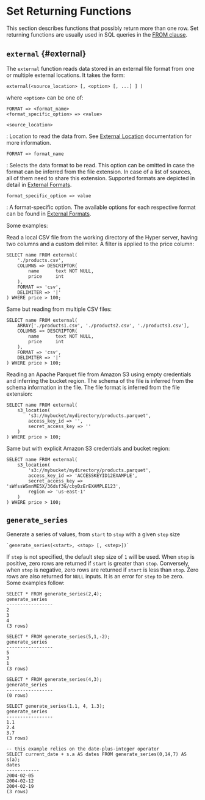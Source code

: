 # Set Returning Functions

This section describes functions that possibly return more than one row.
Set returning functions are usually used in SQL queries in the
[FROM clause](command/select#from).

## `external` {#external}

The `external` function reads data stored in an external file format
from one or multiple external locations. It takes the form:

```sql_template
external(<source_location> [, <option> [, ...] ] )
```

where `<option>` can be one of:

```sql_template
FORMAT => <format_name>
<format_specific_option> => <value>
```

`<source_location>`

: Location to read the data from. See [External Location](external/location)
  documentation for more information.

`FORMAT => format_name`

:   Selects the data format to be read. This option can be omitted in
    case the format can be inferred from the file extension. In case of
    a list of sources, all of them need to share this extension.
    Supported formats are depicted in detail in
    [External Formats](external/formats).

`format_specific_option => value`

:   A format-specific option. The available options for each respective
    format can be found in [External Formats](external/formats).

Some examples:

Read a local CSV file from the working directory of the Hyper server,
having two columns and a custom delimiter. A filter is applied to the
price column:

    SELECT name FROM external(
        './products.csv',
        COLUMNS => DESCRIPTOR(
            name      text NOT NULL,
            price     int
        ),
        FORMAT => 'csv',
        DELIMITER => '|'
    ) WHERE price > 100;

Same but reading from multiple CSV files:

    SELECT name FROM external(
        ARRAY['./products1.csv', './products2.csv', './products3.csv'],
        COLUMNS => DESCRIPTOR(
            name      text NOT NULL,
            price     int
        ),
        FORMAT => 'csv',
        DELIMITER => '|'
    ) WHERE price > 100;

Reading an Apache Parquet file from Amazon S3 using empty credentials
and inferring the bucket region. The schema of the file is
inferred from the schema information in the file. The file format is
inferred from the file extension:

    SELECT name FROM external(
        s3_location(
            's3://mybucket/mydirectory/products.parquet',
            access_key_id => '',
            secret_access_key => ''
        )
    ) WHERE price > 100;

Same but with explicit Amazon S3 credentials and bucket region:

    SELECT name FROM external(
        s3_location(
            's3://mybucket/mydirectory/products.parquet',
            access_key_id => 'ACCESSKEYID12EXAMPLE',
            secret_access_key => 'sWfssWSmnME5X/36dsf3G/cbyDzErEXAMPLE123',
            region => 'us-east-1'
        )
    ) WHERE price > 100;

## `generate_series`

Generate a series of values, from `start` to `stop` with a given `step` size

```sql_template
`generate_series(<start>, <stop> [, <step>])`
```

If `step` is not specified, the default step size of `1` will be used.
When `step` is positive, zero rows are returned if `start` is greater
than `stop`. Conversely, when `step` is negative, zero rows are returned
if `start` is less than `stop`. Zero rows are also returned for `NULL`
inputs. It is an error for `step` to be zero. Some examples follow:

    SELECT * FROM generate_series(2,4);
    generate_series
    -----------------
    2
    3
    4
    (3 rows)

    SELECT * FROM generate_series(5,1,-2);
    generate_series
    -----------------
    5
    3
    1
    (3 rows)

    SELECT * FROM generate_series(4,3);
    generate_series
    -----------------
    (0 rows)

    SELECT generate_series(1.1, 4, 1.3);
    generate_series
    -----------------
    1.1
    2.4
    3.7
    (3 rows)

    -- this example relies on the date-plus-integer operator
    SELECT current_date + s.a AS dates FROM generate_series(0,14,7) AS s(a);
    dates
    ------------
    2004-02-05
    2004-02-12
    2004-02-19
    (3 rows)
       
